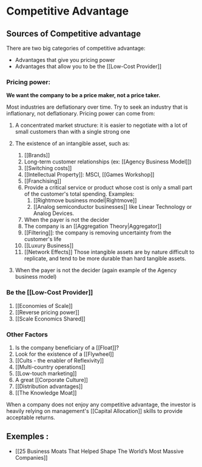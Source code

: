 # Competitive Advantage


## Sources of Competitive advantage

There are two big categories of competitive advantage:
- Advantages that give you pricing power
- Advantages that allow you to be the [[Low-Cost Provider]]

### Pricing power: 
**We want the company to be a price maker, not a price taker.**

Most industries are deflationary over time. Try to seek an industry that is inflationary, not deflationary. 
Pricing power can come from:
1. A concentrated market structure: it is easier to negotiate with a lot of small customers than with a single strong one
2. The existence of an intangible asset, such as:
	1. [[Brands]]
	2. Long-term customer relationships (ex: [[Agency Business Model]])
	3.  [[Switching costs]]
	4.  [[Intellectual Property]]: MSCI, [[Games Workshop]]
	5.  [[Franchising]]
	6.  Provide a critical service or product whose cost is only a small part of the customer's total spending. Examples:
		1. [[Rightmove business model|Rightmove]]
		2. [[Analog semiconductor businesses]] like Linear Technology or Analog Devices.
	7. When the payer is not the decider
	8. The company is an [[Aggregation Theory|Aggregator]]
	9. [[Filtering]]: the company is removing uncertainty from the customer's life
	10. [[Luxury Business]]
	11. [[Network Effects]]
		Those intangible assets are by nature difficult to replicate, and tend to be more durable than hard tangible assets.
		
3. When the payer is not the decider (again example of the Agency business model)


### Be the [[Low-Cost Provider]]
1. [[Economies of Scale]]
2. [[Reverse pricing power]]
3. [[Scale Economics Shared]]



### Other Factors
1.  Is the company beneficiary of a [[Float]]?
2.  Look for the existence of a [[Flywheel]]
3.  [[Cults - the enabler of Reflexivity]]
4.  [[Multi-country operations]]
5.   [[Low-touch marketing]]
6.  A great [[Corporate Culture]]
7.  [[Distribution advantages]]
8. [[The Knowledge Moat]]


When a company does not enjoy any competitive advantage, the investor is heavily relying on management's [[Capital Allocation]] skills to provide acceptable returns.
		


## Exemples :

- [[25 Business Moats That Helped Shape The World’s Most Massive Companies]]
